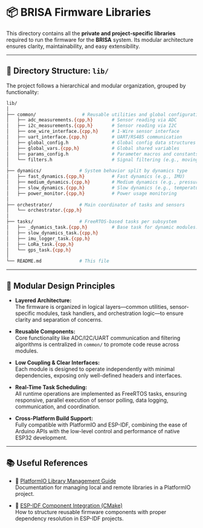 # 📦 BRISA Firmware Libraries

This directory contains all the **private and project-specific libraries** required to run the firmware for the **BRISA** system. Its modular architecture ensures clarity, maintainability, and easy extensibility.

---

## 📁 Directory Structure: `lib/`

The project follows a hierarchical and modular organization, grouped by functionality:

```bash
lib/
│
├── common/                 # Reusable utilities and global configuration
│   ├── adc_measurements.{cpp,h}       # Sensor reading via ADC
│   ├── i2c_measurements.{cpp,h}       # Sensor reading via I2C
│   ├── one_wire_interface.{cpp,h}     # 1-Wire sensor interface
│   ├── uart_interface.{cpp,h}         # UART/RS485 communication
│   ├── global_config.h                # Global config data structures
│   ├── global_vars.{cpp,h}            # Global shared variables
│   ├── params_config.h                # Parameter macros and constants
│   └── filters.h                      # Signal filtering (e.g., moving average)
│
├── dynamics/              # System behavior split by dynamics type
│   ├── fast_dynamics.{cpp,h}          # Fast dynamics (e.g., IMU)
│   ├── medium_dynamics.{cpp,h}        # Medium dynamics (e.g., pressure, humidity)
│   ├── slow_dynamics.{cpp,h}          # Slow dynamics (e.g., temperature, status)
│   ├── power_monitor.{cpp,h}          # Power usage monitoring
│
├── orchestrator/          # Main coordinator of tasks and sensors
│   └── orchestrator.{cpp,h}
│
├── tasks/                 # FreeRTOS-based tasks per subsystem
│   ├── _dynamics_task.{cpp,h}         # Base task for dynamic modules: power monitor & med. dynamics
│   ├── slow_dynamics_task.{cpp,h}
│   ├── imu_logger_task.{cpp,h}
│   ├── LoRa_task.{cpp,h}
│   └── gps_task.{cpp,h}
│
└── README.md              # This file
```
---

## 🧩 Modular Design Principles

- **Layered Architecture:**  
  The firmware is organized in logical layers—common utilities, sensor-specific modules, task handlers, and orchestration logic—to ensure clarity and separation of concerns.

- **Reusable Components:**  
  Core functionality like ADC/I2C/UART communication and filtering algorithms is centralized in `common/` to promote code reuse across modules.

- **Low Coupling & Clear Interfaces:**  
  Each module is designed to operate independently with minimal dependencies, exposing only well-defined headers and interfaces.

- **Real-Time Task Scheduling:**  
  All runtime operations are implemented as FreeRTOS tasks, ensuring responsive, parallel execution of sensor polling, data logging, communication, and coordination.

- **Cross-Platform Build Support:**  
  Fully compatible with PlatformIO and ESP-IDF, combining the ease of Arduino APIs with the low-level control and performance of native ESP32 development.

---

## 📚 Useful References

- 📘 [PlatformIO Library Management Guide](https://docs.platformio.org/page/librarymanager/config.html)  
  Documentation for managing local and remote libraries in a PlatformIO project.

- 📗 [ESP-IDF Component Integration (CMake)](https://docs.espressif.com/projects/esp-idf/en/latest/esp32/api-guides/build-system.html)  
  How to structure reusable firmware components with proper dependency resolution in ESP-IDF projects.
